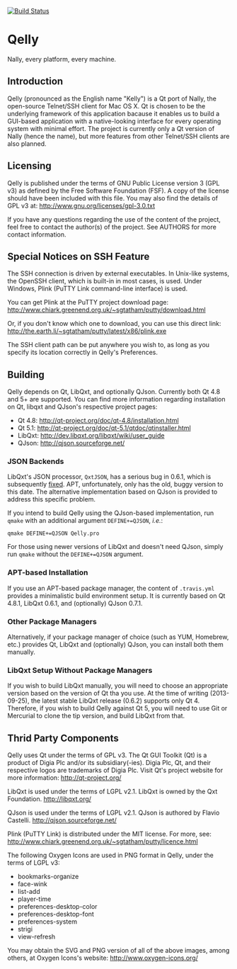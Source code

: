 [![Build Status](https://travis-ci.org/uranusjr/Qelly.png?branch=master)](https://travis-ci.org/uranusjr/Qelly)

# Qelly

Nally, every platform, every machine.


## Introduction

Qelly (pronounced as the English name "Kelly") is a Qt port of Nally, the
open-source Telnet/SSH client for Mac OS X. Qt is chosen to be the underlying
framework of this application bacause it enables us to build a GUI-based
application with a native-looking interface for every operating system with
minimal effort. The project is currently only a Qt version of Nally (hence the
name), but more features from other Telnet/SSH clients are also planned.


## Licensing

Qelly is published under the terms of GNU Public License version 3 (GPL v3) as
defined by the Free Software Foundation (FSF). A copy of the license should
have been included with this file. You may also find the details of GPL v3 at:
http://www.gnu.org/licenses/gpl-3.0.txt

If you have any questions regarding the use of the content of the project,
feel free to contact the author(s) of the project. See AUTHORS for more
contact information.


## Special Notices on SSH Feature

The SSH connection is driven by external executables. In Unix-like systems, the
OpenSSH client, which is built-in in most cases, is used. Under Windows, Plink
(PuTTY Link command-line interface) is used.

You can get Plink at the PuTTY project download page:
http://www.chiark.greenend.org.uk/~sgtatham/putty/download.html

Or, if you don't know which one to download, you can use this direct link:
http://the.earth.li/~sgtatham/putty/latest/x86/plink.exe

The SSH client path can be put anywhere you wish to, as long as you specify its
location correctly in Qelly's Preferences.


## Building

Qelly depends on Qt, LibQxt, and optionally QJson. Currently both Qt 4.8 and 5+
are supported. You can find more information regarding installation on Qt,
libqxt and QJson's respective project pages:

* Qt 4.8: http://qt-project.org/doc/qt-4.8/installation.html
* Qt 5.1: http://qt-project.org/doc/qt-5.1/qtdoc/qtinstaller.html
* LibQxt: http://dev.libqxt.org/libqxt/wiki/user_guide
* QJson: http://qjson.sourceforge.net/

### JSON Backends

LibQxt's JSON processor, `QxtJSON`, has a serious bug in 0.6.1, which is
subsequently [fixed](https://bitbucket.org/libqxt/libqxt/commits/a06474ae98f25b18fd16c003074a70c1ff75541b).
APT, unfortunately, only has the old, buggy version to this date. The
alternative implementation based on QJson is provided to address this specific
problem.

If you intend to build Qelly using the QJson-based implementation, run `qmake`
with an additional argument `DEFINE+=QJSON`, *i.e.*:

    qmake DEFINE+=QJSON Qelly.pro

For those using newer versions of LibQxt and doesn't need QJson, simply run
`qmake` without the `DEFINE+=QJSON` argument.

### APT-based Installation

If you use an APT-based package manager, the content of `.travis.yml` provides
a minimalistic build environment setup. It is currently based on Qt 4.8.1,
LibQxt 0.6.1, and (optionally) QJson 0.7.1.

### Other Package Managers

Alternatively, if your package manager of choice (such as YUM, Homebrew, etc.)
provides Qt, LibQxt and (optionally) QJson, you can install both them manually.

### LibQxt Setup Without Package Managers

If you wish to build LibQxt manually, you will need to choose an appropriate
version based on the version of Qt tha you use. At the time of writing
(2013-09-25), the latest stable LibQxt release (0.6.2) supports only Qt 4.
Therefore, if you wish to build Qelly against Qt 5, you will need to use Git or
Mercurial to clone the tip version, and build LibQxt from that.


## Thrid Party Components

Qelly uses Qt under the terms of GPL v3. The Qt GUI Toolkit (Qt) is a product of
Digia Plc and/or its subsidiary(-ies). Digia Plc, Qt, and their respective logos
are trademarks of Digia Plc. Visit Qt's project website for more information:
http://qt-project.org/

LibQxt is used under the terms of LGPL v2.1. LibQxt is owned by the Qxt
Foundation. http://libqxt.org/

QJson is used under the terms of LGPL v2.1. QJson is authored by Flavio
Castelli. http://qjson.sourceforge.net/

Plink (PuTTY Link) is distributed under the MIT license. For more, see:
http://www.chiark.greenend.org.uk/~sgtatham/putty/licence.html

The following Oxygen Icons are used in PNG format in Qelly, under the terms of
LGPL v3:

* bookmarks-organize
* face-wink
* list-add
* player-time
* preferences-desktop-color
* preferences-desktop-font
* preferences-system
* strigi
* view-refresh

You may obtain the SVG and PNG version of all of the above images, among others,
at Oxygen Icons's website: http://www.oxygen-icons.org/
